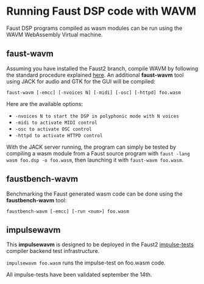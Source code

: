 # Running Faust DSP code with WAVM 

Faust DSP programs compiled as wasm modules can be run using the WAVM WebAssembly Virtual machine. 

## faust-wavm

Assuming you have installed the Faust2 branch, compile WAVM by following the standard procedure explained [here](https://github.com/AndrewScheidecker/WAVM). An additional **faust-wavm** tool using JACK for audio and GTK for the GUI will be compiled:

`faust-wavm [-emcc] [-nvoices N] [-midi] [-osc] [-httpd] foo.wasm`

Here are the available options:

- `-nvoices N to start the DSP in polyphonic mode with N voices`
- `-midi to activate MIDI control`
- `-osc to activate OSC control`
- `-httpd to activate HTTPD control`

With the JACK server running, the program can simply be tested by compiling a wasm module from a Faust source program with `faust -lang wasm foo.dsp -o foo.wasm`, then launching it with `faust-wavm foo.wasm`.

## faustbench-wavm

Benchmarking the Faust generated wasm code can be done using the **faustbench-wavm** tool:

`faustbench-wavm [-emcc] [-run <num>] foo.wasm`

## impulsewavm

This **impulsewavm** is designed to be deployed in the Faust2 [impulse-tests](https://github.com/grame-cncm/faust/tree/faust2/tests/impulse-tests) compiler backend test infrastructure. 

`impulsewavm foo.wasm` runs the impulse-test on foo.wasm code.

All impulse-tests have been validated september the 14th.

